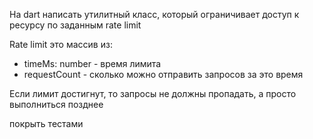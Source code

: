 На dart написать утилитный класс, который ограничивает доступ к ресурсу по заданным rate limit

Rate limit это массив из:
- timeMs: number - время лимита
- requestCount - сколько можно отправить запросов за это время

Если лимит достигнут, то запросы не должны пропадать, а просто выполниться позднее

покрыть тестами
